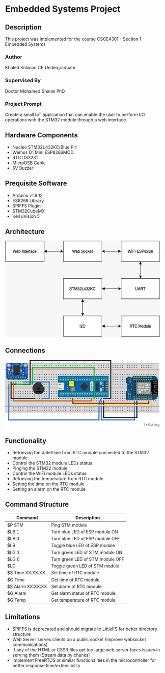 # Embedded Systems Project

## Description

This project was implemented for the course CSCE4301 - Section 1 Embedded Systems

### Author

Khaled Soliman CE Undergraduate

### Supervised By

Doctor Mohamed Shalan PhD

### Project Prompt

Create a small IoT application that can enable the user to perform I/O operations with the STM32 module through a web interface. 

## Hardware Components

* Nucleo STM32L432KC/Blue Pill
* Wemos D1 Mini ESP8266MOD
* RTC DS3231
* MicroUSB Cable
* 5V Buzzer

## Prequisite Software

* Arduino v1.8.12
* ES8266 Library
* SPIFFS Plugin
* STM32CubeMX
* Keil uVision 5

## Architecture

![alt text](https://github.com/KhaledSoliman/EmbeddedIoTWiFiESP8266/blob/master/architecture.png "Architecture IMG")

## Connections

![alt text](https://github.com/KhaledSoliman/EmbeddedIoTWiFiESP8266/blob/master/Connections.png "Connections IMG")

## Functionality

* Retrieving the date/time from RTC module connected to the STM32 module
* Control the STM32 module LEDs status
* Pinging the STM32 module
* Control the WiFi module LEDs status
* Retrieving the temperature from RTC module
* Setting the time on the RTC module
* Setting an alarm on the RTC module

## Command Structure 

| Command | Description |
|---|---|
| $P STM | Ping STM module |
| $LB 1 | Turn blue LED of ESP module ON |
| $LB 0 | Turn blue LED of ESP module OFF |
| $LB | Toggle blue LED of ESP module |
| $LG 1 | Turn green LED of STM module ON |
| $LG 0 | Turn green LED of STM module OFF |
| $LG | Toggle green LED of STM module |
| $S Time XX:XX:XX | Set time of RTC module |
| $G Time | Get time of RTC module |
| $S Alarm XX:XX:XX | Set alarm of RTC module |
| $G Alarm | Get alarm status of RTC module |
| $G Temp | Get temperature of RTC module |

## Limitations

* SPIFFS is deprecated and should migrate to LittleFS for better directory structure
* Web Server serves clients on a public socket (Improve websocket communications)
* If any of the HTML or CSS3 files get too large web server faces issues in serving them (Stream data by chunks)
* Implement FreeRTOS or similar functionalities in the microcontroller for better response time/extensibility
